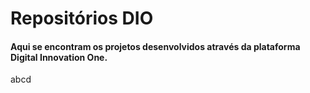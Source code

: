 # Repositórios DIO

#### Aqui se encontram os projetos desenvolvidos através da plataforma Digital Innovation One.

abcd


